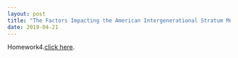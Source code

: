 ```yaml
---
layout: post
title: "The Factors Impacting the American Intergenerational Stratum Mobility"
date: 2019-04-21
---
```

Homework4.[click here]({{site.baseur}}/MicroecoAssign/Microeco_hw4_WeitongYao.pdf).
